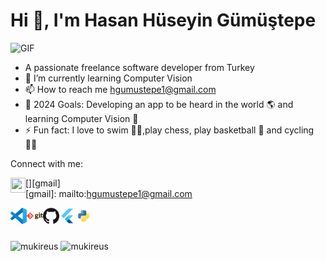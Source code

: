 # Hi 👋, I'm Hasan Hüseyin Gümüştepe
<img align="top" alt="GIF" src="https://github.com/abhisheknaiidu/abhisheknaiidu/blob/master/code.gif?raw=true" width="400" height="250" />


- A passionate freelance software developer from Turkey
- 🌱 I’m currently learning Computer Vision
- 📫 How to reach me hgumustepe1@gmail.com
-  🥅 2024 Goals: Developing an app to be heard in the world 🌎 and learning Computer Vision 🤖
- ⚡ Fun fact: I love to swim 🏊‍♀️,play chess, play basketball 🏀 and cycling 🚴‍♀️

Connect with me:

[<img align="left" height="24" width="24" src="https://cdn.jsdelivr.net/npm/simple-icons@v4/icons/gmail.svg" />][gmail]
<br />
[gmail]: mailto:hgumustepe1@gmail.com
<br />



[<img align="left" alt="Visual Studio Code" width="26px" src="https://raw.githubusercontent.com/github/explore/80688e429a7d4ef2fca1e82350fe8e3517d3494d/topics/visual-studio-code/visual-studio-code.png" />][vsCode]
[<img align="left" alt="Git" width="26px" src="https://raw.githubusercontent.com/github/explore/80688e429a7d4ef2fca1e82350fe8e3517d3494d/topics/git/git.png" />][git]
[<img align="left" alt="GitHub" width="26px" src="https://raw.githubusercontent.com/github/explore/78df643247d429f6cc873026c0622819ad797942/topics/github/github.png" />][github]
[<img align="left" alt="Flutter" width="26px" src="https://raw.githubusercontent.com/github/explore/cebd63002168a05a6a642f309227eefeccd92950/topics/flutter/flutter.png" />][flutter]
[<img align="left" alt="Python" width="26px" src="https://raw.githubusercontent.com/github/explore/cebd63002168a05a6a642f309227eefeccd92950/topics/python/python.png" />][python]

<br />

[flutter]: https://flutter.dev/
[vsCode]: https://code.visualstudio.com/
[git]: https://git-scm.com/
[github]: https://github.com/IbrahimTalha0
[python]: https://www.python.org/

<br />
<br />

 <img height="180em" align="center" src="https://github-readme-stats.vercel.app/api?username=HSN51&show_icons=true&locale=en&theme=algolia&include_all_commits=true&count_private=true" alt="mukireus"/>
  <img height="180em" align="center" src="https://github-readme-stats.vercel.app/api/top-langs?username=HSN51&show_icons=true&locale=en&layout=compact&langs_count=8&theme=algolia" alt="mukireus"/>

